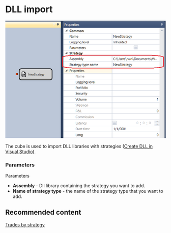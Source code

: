 # DLL import

![Designer DLL Strategy 00](../images/Designer_DLL_Strategy_00.png)

The cube is used to import DLL libraries with strategies ([Create DLL in Visual Studio](Designer_Creating_DLL_element_in_Visual_Studio.md)).

### Parameters

Parameters

- **Assembly** \- Dll library containing the strategy you want to add.
- **Name of strategy type** \- the name of the strategy type that you want to add.

## Recommended content

[Trades by strategy](Designer_Trades_strategy.md)

